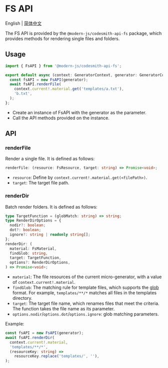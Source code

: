 # FS API

English | [简体中文](../../zh/api/fs.md)

The FS API is provided by the `@modern-js/codesmith-api-fs` package, which provides methods for rendering single files and folders.

## Usage

```ts
import { FsAPI } from '@modern-js/codesmith-api-fs';

export default async (context: GeneratorContext, generator: GeneratorCore) => {
  const fsAPI = new FsAPI(generator);
  await fsAPI.renderFile(
    context.current!.material.get('templates/a.txt'),
    'b.txt',
  );
};
```

- Create an instance of FsAPI with the generator as the parameter.
- Call the API methods provided on the instance.

## API

### renderFile

Render a single file. It is defined as follows:

```ts
renderFile: (resource: FsResource, target: string) => Promise<void>;
```

- `resource`: Define by `context.current!.material.get(<filePath>)`.
- `target`: The target file path.

### renderDir

Batch render folders. It is defined as follows:

```ts
type TargetFunction = (globMatch: string) => string;
type RenderDirOptions = {
  nodir?: boolean;
  dot?: boolean;
  ignore?: string | readonly string[];
};
renderDir: (
  material: FsMaterial,
  findGlob: string,
  target: TargetFunction,
  options?: RenderDirOptions,
) => Promise<void>;
```

- `material`: The file resources of the current micro-generator, with a value of `context.current!.material`.
- `findGlob`: The matching rule for template files, which supports the [glob](https://www.npmjs.com/package/glob) format. For example, `templates/**/*` matches all files in the templates directory.
- `target`: The target file name, which renames files that meet the criteria. The function takes the file name as its parameter.
- `options.nodir`/`options.dot`/`options.ignore`: glob matching parameters.

Example:

```ts
const fsAPI = new FsAPI(generator);
await fsAPI.renderDir(
  context.current!.material,
  'templates/**/*',
  (resourceKey: string) =>
    resourceKey.replace('templates/', ''),
);
```
